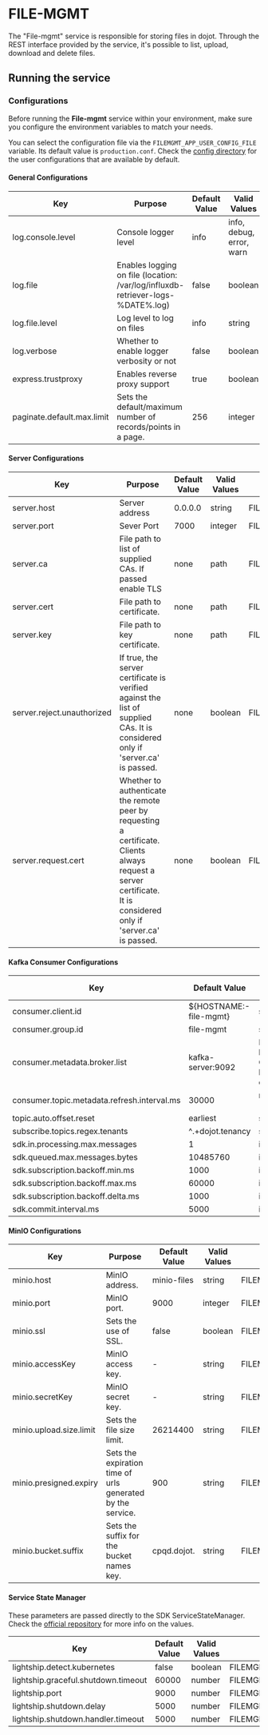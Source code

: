 # FILE-MGMT

The "File-mgmt" service is responsible for storing files in dojot. Through the REST interface provided by the service, it's possible to list, upload, download and delete files.

## Running the service

### Configurations

Before running the **File-mgmt** service within your environment, make sure you configure the
environment variables to match your needs.

You can select the configuration file via the `FILEMGMT_APP_USER_CONFIG_FILE` variable. Its default value
is `production.conf`. Check the [config directory](./src/config) for the user configurations that are
available by default.


#### General Configurations

| Key                        | Purpose                                                                         | Default Value | Valid Values             | Environment variable                 |
| -------------------------- | ------------------------------------------------------------------------------- | ------------- | ------------------------ | ------------------------------------ |
| log.console.level          | Console logger level                                                            | info          | info, debug, error, warn | FILEMGMT_LOG_CONSOLE_LEVEL          |
| log.file                   | Enables logging on file (location: /var/log/influxdb-retriever-logs-%DATE%.log) | false         | boolean                  | FILEMGMT_LOG_FILE                   |
| log.file.level             | Log level to log on files                                                       | info          | string                   | FILEMGMT_LOG_FILE_LEVEL             |
| log.verbose                | Whether to enable logger verbosity or not                                       | false         | boolean                  | FILEMGMT_LOG_VERBOSE                |
| express.trustproxy         | Enables reverse proxy support                                                   | true          | boolean                  | FILEMGMT_EXPRESS_TRUSTPROXY         |
| paginate.default.max.limit | Sets the default/maximum number of records/points in a page.                    | 256           | integer                  | FILEMGMT_PAGINATE_DEFAULT_MAX_LIMIT |

#### Server Configurations

| Key                        | Purpose                                                                         | Default Value | Valid Values             | Environment variable                 |
| -------------------------- | ------------------------------------------------------------------------------- | ------------- | ------------------------ | ------------------------------------ |
| server.host                | Server address                                                                                                                                                    | 0.0.0.0       | string       | FILEMGMT_SERVER_HOST                |
| server.port                | Sever Port                                                                                                                                                        | 7000          | integer      | FILEMGMT_SERVER_PORT                |
| server.ca                  | File path to list of supplied CAs. If passed enable TLS                                                                                                           | none          | path         | FILEMGMT_SERVER_CA                  |
| server.cert                | File path to certificate.                                                                                                                                         | none          | path         | FILEMGMT_SERVER_CERT                |
| server.key                 | File path to key certificate.                                                                                                                                     | none          | path         | FILEMGMT_SERVER_KEY                 |
| server.reject.unauthorized | If true, the server certificate is verified against the list of supplied CAs. It is considered only if 'server.ca' is passed.                                     | none          | boolean      | FILEMGMT_SERVER_REJECT_UNAUTHORIZED |
| server.request.cert        | Whether to authenticate the remote peer by requesting a certificate. Clients always request a server certificate. It is considered only if 'server.ca' is passed. | none          | boolean      | FILEMGMT_SERVER_REQUEST_CERT        |

#### Kafka Consumer Configurations

Key                                         | Default Value             | Valid Values  | Environment variable
--------------------------------------------|---------------------------| ------------  | --------------------
consumer.client.id                          | ${HOSTNAME:-file-mgmt}    | string                | FILEMGMT_CONSUMER_CLIENT_ID
consumer.group.id                           | file-mgmt                 | string                | FILEMGMT_CONSUMER_GROUP_ID
consumer.metadata.broker.list               | kafka-server:9092         | Initial list of brokers as a CSV list of broker host or host:port.| FILEMGMT_CONSUMER_METADATA_BROKER_LIST
consumer.topic.metadata.refresh.interval.ms | 30000                     | milliseconds (integer)| FILEMGMT_CONSUMER_TOPIC_METADATA_REFRESH_INTERVAL_MS
topic.auto.offset.reset                     | earliest                  | string                | FILEMGMT_TOPIC_AUTO_OFFSET_RESET
subscribe.topics.regex.tenants              | ^.+dojot\.tenancy         | string                | SUBSCRIBE_TOPICS_REGEX_TENANTS
sdk.in.processing.max.messages | 1 | integer | FILEMGMT_SDK_IN_PROCESSING_MAX_MESSAGES
sdk.queued.max.messages.bytes | 10485760 | integer | FILEMGMT_SDK_QUEUED_MAX_MESSAGES_BYTES
sdk.subscription.backoff.min.ms | 1000 | integer | FILEMGMT_SDK_SUBSCRIPTION_BACKOFF_MIN_MS
sdk.subscription.backoff.max.ms | 60000 | integer | FILEMGMT_SDK_SUBSCRIPTION_BACKOFF_MAX_MS
sdk.subscription.backoff.delta.ms | 1000 | integer | FILEMGMT_SDK_SUBSCRIPTION_BACKOFF_DELTA_MS
sdk.commit.interval.ms | 5000 | integer | FILEMGMT_SDK_COMMIT_INTERVAL_MS



#### MinIO Configurations

| Key                        | Purpose                                                                         | Default Value | Valid Values             | Environment variable                 |
| -------------------------- | ------------------------------------------------------------------------------- | ------------- | ------------------------ | ------------------------------------ |
| minio.host                | MinIO address.                                            | minio-files   | string    | FILEMGMT_MINIO_HOST 
| minio.port                | MinIO port.                                               | 9000          | integer   | FILEMGMT_MINIO_PORT
| minio.ssl                 | Sets the use of SSL.                                      | false         | boolean   | FILEMGMT_MINIO_SSL
| minio.accessKey           | MinIO access key.                                         |    -          | string    | FILEMGMT_MINIO_ACCESSKEY 
| minio.secretKey           | MinIO secret key.                                         |    -          | string    | FILEMGMT_MINIO_SECRETKEY
| minio.upload.size.limit   | Sets the file size limit.                                 | 26214400      | string    | FILEMGMT_UPLOAD_SIZE_LIMIT
| minio.presigned.expiry    | Sets the expiration time of urls generated by the service.| 900           | string    | FILEMGMT_PRESIGNED_EXPIRY
| minio.bucket.suffix       | Sets the suffix for the bucket names key.                 | cpqd.dojot.   | string    | FILEMGMT_BUCKET_SUFFIX

#### Service State Manager

These parameters are passed directly to the SDK ServiceStateManager. Check the
[official repository](https://github.com/dojot/dojot-microservice-sdk-js) for more info on the
values.

| Key                                 | Default Value | Valid Values | Environment variable                          |
| ----------------------------------- | ------------- | ------------ | --------------------------------------------- |
| lightship.detect.kubernetes         | false         | boolean      | FILEMGMT_LIGHTSHIP_DETECT_KUBERNETES         |
| lightship.graceful.shutdown.timeout | 60000         | number       | FILEMGMT_LIGHTSHIP_GRACEFUL_SHUTDOWN_TIMEOUT |
| lightship.port                      | 9000          | number       | FILEMGMT_LIGHTSHIP_PORT                      |
| lightship.shutdown.delay            | 5000          | number       | FILEMGMT_SHUTDOWN_DELAY                      |
| lightship.shutdown.handler.timeout  | 5000          | number       | FILEMGMT_SHUTDOWN_HANDLER_TIMEOUT            |

